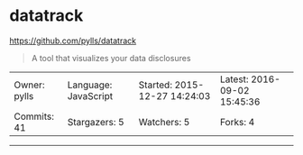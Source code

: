 # datatrack

https://github.com/pylls/datatrack
<blockquote>
A tool that visualizes your data disclosures
</blockquote>

<table>
<tr><td>Owner: pylls</td>
    <td>Language: JavaScript</td>
    <td>Started: 2015-12-27 14:24:03</td>
    <td>Latest: 2016-09-02 15:45:36</td></tr>
<tr><td>Commits: 41</td>
    <td>Stargazers: 5</td>
    <td>Watchers: 5</td>
    <td>Forks: 4</td></tr>
</table>

---

